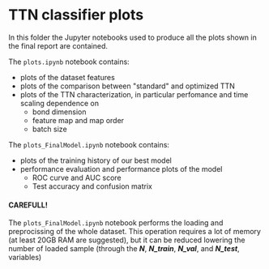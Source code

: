 # TTN classifier plots

In this folder the Jupyter notebooks used to produce all the plots shown in the final report are contained.

The `plots.ipynb` notebook contains:
- plots of the dataset features
- plots of the comparison between "standard" and optimized TTN
- plots of the TTN characterization, in particular perfomance and time scaling dependence on
    - bond dimension
    - feature map and map order
    - batch size

The `plots_FinalModel.ipynb` notebook contains:
- plots of the training history of our best model
- performance evaluation and performance plots of the model
    - ROC curve and AUC score
    - Test accuracy and confusion matrix

#### CAREFULL!
The `plots_FinalModel.ipynb` notebook performs the loading and preprocissing of the whole dataset. This operation requires a lot of memory (at least 20GB RAM are suggested), but it can be reduced lowering the number of loaded sample (through the *__N__*, *__N_train__*, *__N_val__*, and *__N_test__*, variables)
